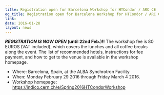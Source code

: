 ```yaml
---
title: Registration open for Barcelona Workshop for HTCondor / ARC CE
og_title: Registration open for Barcelona Workshop for HTCondor / ARC CE
link: 
date: 2016-01-28
layout: news
---
```


<b>*REGISTRATION IS NOW OPEN* (until 22nd Feb.)!!</b> The workshop fee is 80  EUROS (VAT included), which covers the lunches and all coffee breaks  along the event. The list of recommended hotels, instructions for fee  payment, and how to get to the venue is available in the workshop homepage. <ul> <li>Where: Barcelona, Spain, at the ALBA Synchrotron Facility <li>When: Monday February 29 2016 through Friday March 4 2016. <li>Workshop homepage: <a href="https://indico.cern.ch/e/Spring2016HTCondorWorkshop">https://indico.cern.ch/e/Spring2016HTCondorWorkshop</a> </ul> 
